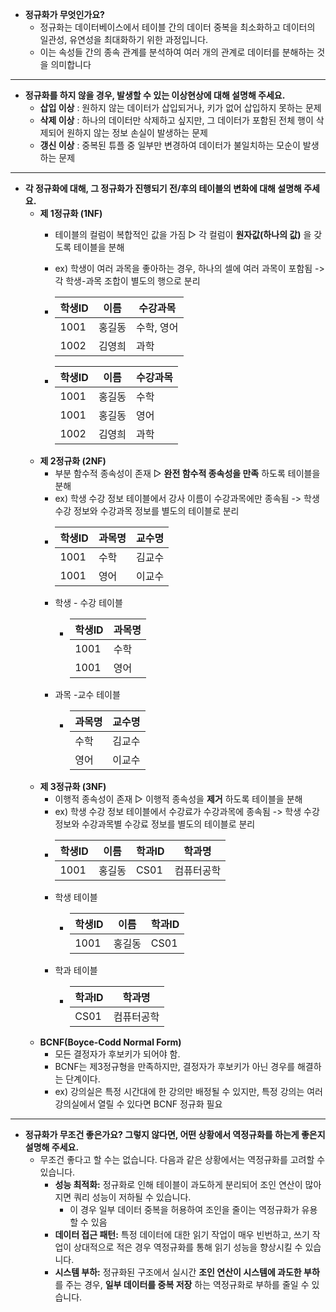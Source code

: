 - **정규화가 무엇인가요?**
  - 정규화는 데이터베이스에서 테이블 간의 데이터 중복을 최소화하고 데이터의 일관성, 유연성을 최대화하기 위한 과정입니다. 
  - 이는 속성들 간의 종속 관계를 분석하여 여러 개의 관계로 데이터를 분해하는 것을 의미합니다
----
- **정규화를 하지 않을 경우, 발생할 수 있는 이상현상에 대해 설명해 주세요.**
  - **삽입 이상** : 원하지 않는 데이터가 삽입되거나, 키가 없어 삽입하지 못하는 문제 
  - **삭제 이상** : 하나의 데이터만 삭제하고 싶지만, 그 데이터가 포함된 전체 행이 삭제되어 원하지 않는 정보 손실이 발생하는 문제 
  - **갱신 이상** : 중복된 튜플 중 일부만 변경하여 데이터가 불일치하는 모순이 발생하는 문제

----
- **각 정규화에 대해, 그 정규화가 진행되기 전/후의 테이블의 변화에 대해 설명해 주세요.**
  - **제 1정규화 (1NF)**
    - 테이블의 컬럼이 복합적인 값을 가짐 ▷ 각 컬럼이 **원자값(하나의 값)** 을 갖도록 테이블을 분해 
    - ex) 학생이 여러 과목을 좋아하는 경우, 하나의 셀에 여러 과목이 포함됨 -> 각 학생-과목 조합이 별도의 행으로 분리
    - | 학생ID | 이름 | 수강과목 |
      | --- | --- | --- |
      | 1001 | 홍길동 | 수학, 영어 |
      | 1002 | 김영희 | 과학 |

    - | 학생ID | 이름 | 수강과목 |
      | --- | --- | --- |
      | 1001 | 홍길동 | 수학 |
      | 1001 | 홍길동 | 영어 |
      | 1002 | 김영희 | 과학 |
  - **제 2정규화 (2NF)**
    - 부분 함수적 종속성이 존재 ▷ **완전 함수적 종속성을 만족** 하도록 테이블을 분해
    - ex) 학생 수강 정보 테이블에서 강사 이름이 수강과목에만 종속됨 -> 학생 수강 정보와 수강과목 정보를 별도의 테이블로 분리
    - | 학생ID | 과목명 | 교수명 |
      | --- | --- | --- |
      | 1001 | 수학 | 김교수 |
      | 1001 | 영어 | 이교수 |
    - 학생 - 수강 테이블 
      - | 학생ID | 과목명 |
        | --- | --- |
        | 1001 | 수학 |
        | 1001 | 영어 |
    - 과목 -교수 테이블 
      - | 과목명 | 교수명 |
        | --- | --- |
        | 수학 | 김교수 |
        | 영어 | 이교수 |
  - **제 3정규화 (3NF)**
    - 이행적 종속성이 존재 ▷ 이행적 종속성을 **제거** 하도록 테이블을 분해
    - ex) 학생 수강 정보 테이블에서 수강료가 수강과목에 종속됨 -> 학생 수강 정보와 수강과목별 수강료 정보를 별도의 테이블로 분리
    - | 학생ID | 이름 | 학과ID | 학과명 |
      | --- | --- | --- | --- |
      | 1001 | 홍길동 | CS01 | 컴퓨터공학 |
    - 학생 테이블 
      - | 학생ID | 이름 | 학과ID |
        | --- | --- | --- |
        | 1001 | 홍길동 | CS01 |
    - 학과 테이블
      - | 학과ID | 학과명 |
        | --- | --- |
        | CS01 | 컴퓨터공학 |
  - **BCNF(Boyce-Codd Normal Form)**
    - 모든 결정자가 후보키가 되어야 함. 
    - BCNF는 제3정규형을 만족하지만, 결정자가 후보키가 아닌 경우를 해결하는 단계이다. 
    - ex) 강의실은 특정 시간대에 한 강의만 배정될 수 있지만, 특정 강의는 여러 강의실에서 열릴 수 있다면 BCNF 정규화 필요
----
- **정규화가 무조건 좋은가요? 그렇지 않다면, 어떤 상황에서 역정규화를 하는게 좋은지 설명해 주세요.**
  - 무조건 좋다고 할 수는 없습니다. 다음과 같은 상황에서는 역정규화를 고려할 수 있습니다.
    - **성능 최적화:** 정규화로 인해 테이블이 과도하게 분리되어 조인 연산이 많아지면 쿼리 성능이 저하될 수 있습니다. 
      - 이 경우 일부 데이터 중복을 허용하여 조인을 줄이는 역정규화가 유용할 수 있음
    - **데이터 접근 패턴:** 특정 데이터에 대한 읽기 작업이 매우 빈번하고, 쓰기 작업이 상대적으로 적은 경우 역정규화를 통해 읽기 성능을 향상시킬 수 있습니다. 
    - **시스템 부하:** 정규화된 구조에서 실시간 **조인 연산이 시스템에 과도한 부하** 를 주는 경우, **일부 데이터를 중복 저장** 하는 역정규화로 부하를 줄일 수 있습니다. 
